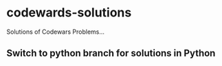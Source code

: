 # codewards-solutions
Solutions of Codewars Problems...

## Switch to python branch for solutions in Python
